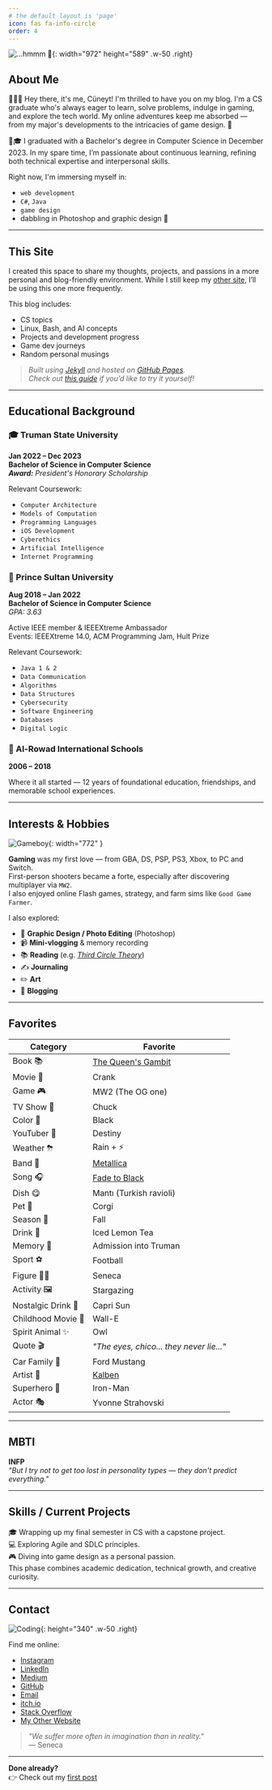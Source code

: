 ```yaml
---
# the default layout is 'page'
icon: fas fa-info-circle
order: 4
---
```


![...hmmm 🤔](/assets/img/about-me/me.png){: width="972" height="589" .w-50 .right}

## About Me

🙋🏻‍♂ Hey there, it's me, Cüneyt! I'm thrilled to have you on my blog. I'm a CS graduate who's always eager to learn, solve problems, indulge in gaming, and explore the tech world. My online adventures keep me absorbed — from my major's developments to the intricacies of game design. 🚀

📓🎓 I graduated with a Bachelor's degree in Computer Science in December 2023. In my spare time, I’m passionate about continuous learning, refining both technical expertise and interpersonal skills.

Right now, I'm immersing myself in:
- `web development`
- `C#`, `Java`
- `game design`
- dabbling in Photoshop and graphic design 🎨

---

## This Site

I created this space to share my thoughts, projects, and passions in a more personal and blog-friendly environment. While I still keep my [other site](https://axoy-website.web.app), I’ll be using this one more frequently.

This blog includes:
- CS topics
- Linux, Bash, and AI concepts
- Projects and development progress
- Game dev journeys
- Random personal musings

> _Built using [Jekyll](https://jekyllrb.com/) and hosted on [GitHub Pages](https://pages.github.com/)._  
> _Check out [this guide](https://www.smashingmagazine.com/2014/08/build-blog-jekyll-github-pages/) if you’d like to try it yourself!_

---

## Educational Background

### 🎓 Truman State University  
**Jan 2022 – Dec 2023**  
**Bachelor of Science in Computer Science**  
_**Award:** President's Honorary Scholarship_

Relevant Coursework:
- `Computer Architecture`
- `Models of Computation`
- `Programming Languages`
- `iOS Development`
- `Cyberethics`
- `Artificial Intelligence`
- `Internet Programming`

### 🏫 Prince Sultan University  
**Aug 2018 – Jan 2022**  
**Bachelor of Science in Computer Science**  
_GPA: 3.63_

Active IEEE member & IEEEXtreme Ambassador  
Events: IEEEXtreme 14.0, ACM Programming Jam, Hult Prize

Relevant Coursework:
- `Java 1 & 2`
- `Data Communication`
- `Algorithms`
- `Data Structures`
- `Cybersecurity`
- `Software Engineering`
- `Databases`
- `Digital Logic`

### 🎒 Al-Rowad International Schools  
**2006 – 2018**  

Where it all started — 12 years of foundational education, friendships, and memorable school experiences.

---

## Interests & Hobbies

![Gameboy](/assets/img/about-me/gameboy.png){: width="772" }

**Gaming** was my first love — from GBA, DS, PSP, PS3, Xbox, to PC and Switch.  
First-person shooters became a forte, especially after discovering multiplayer via `MW2`.  
I also enjoyed online Flash games, strategy, and farm sims like `Good Game Farmer`.

I also explored:
- 🎨 **Graphic Design / Photo Editing** (Photoshop)
- 📹 **Mini-vlogging** & memory recording
- 📚 **Reading** (e.g. _[Third Circle Theory](https://www.amazon.com/Third-Circle-Theory-Purpose-Observation/dp/0985601337)_)
- ✍️ **Journaling**
- ✏️ **Art**
- 📝 **Blogging**

---

## Favorites

| Category             | Favorite |
|----------------------|----------|
| Book 📚              | [The Queen's Gambit](https://www.amazon.com/Queens-Gambit-Novel-Walter-Tevis/dp/1400030609) |
| Movie 🍿             | Crank |
| Game 🎮              | MW2 (The OG one) |
| TV Show 🎥           | Chuck |
| Color 🎨             | Black |
| YouTuber 👾          | Destiny |
| Weather ⛈            | Rain + ⚡️ |
| Band 🎸              | [Metallica](https://www.metallica.com/) |
| Song 🎧              | [Fade to Black](https://www.youtube.com/watch?v=9HZ_tx8aWuA) |
| Dish 😋              | Mantı (Turkish ravioli) |
| Pet 🐶               | Corgi |
| Season 🌸            | Fall |
| Drink 🧋             | Iced Lemon Tea |
| Memory 🌟            | Admission into Truman |
| Sport ⚽️            | Football |
| Figure 👨‍🏫         | Seneca |
| Activity 🖼          | Stargazing |
| Nostalgic Drink 🧃   | Capri Sun |
| Childhood Movie 📼   | Wall-E |
| Spirit Animal ✨     | Owl |
| Quote 🎬            | *"The eyes, chico... they never lie..."* |
| Car Family 🚗        | Ford Mustang |
| Artist 🎤            | [Kalben](https://open.spotify.com/artist/4sldxVDeyb0J8OMoYApqfV) |
| Superhero 🦸         | Iron-Man |
| Actor 🎭             | Yvonne Strahovski |

---

## MBTI

**INFP**  
_"But I try not to get too lost in personality types — they don't predict everything."_

---

## Skills / Current Projects

🎓 Wrapping up my final semester in CS with a capstone project.  
💻 Exploring Agile and SDLC principles.  
🎮 Diving into game design as a personal passion.  
This phase combines academic dedication, technical growth, and creative curiosity.

---

## Contact

![Coding](/assets/img/about-me/coding.jpg){: height="340" .w-50 .right}

Find me online:
- [Instagram](https://instagram.com/tales.in.code)
- [LinkedIn](https://linkedin.com/in/cuneyt-aksoy)
- [Medium](https://medium.com/@cuneytaxoy)
- [GitHub](https://github.com/axxoy)
- [Email](mailto:cuneytaxoy@gmail.com)
- [itch.io](https://cuneytaksoy.itch.io/)
- [Stack Overflow](https://stackoverflow.com/users/15431663/axoy)
- [My Other Website](https://axoy-website.web.app)

> _"We suffer more often in imagination than in reality."_  
> — Seneca

---

**Done already?**  
👉 Check out my [first post](/posts/ChatGPT-A-Revolutionary-AI-Chatbot-Thats-Changing-the-Way-We-Communicate)